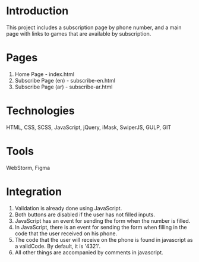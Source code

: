 # Introduction
This project includes a subscription page by phone number, and a main page with links to games that are available by subscription.
# Pages
1) Home Page - index.html
2) Subscribe Page (en) - subscribe-en.html
3) Subscribe Page (ar) - subscribe-ar.html
# Technologies
HTML, CSS, SCSS, JavaScript, jQuery, iMask, SwiperJS, GULP, GIT
# Tools
WebStorm, Figma
# Integration
1) Validation is already done using JavaScript.
2) Both buttons are disabled if the user has not filled inputs.
3) JavaScript has an event for sending the form when the number is filled.
4) In JavaScript, there is an event for sending the form when filling in the code that the user received on his phone.
5) The code that the user will receive on the phone is found in javascript as a validCode. By default, it is '4321'.
6) All other things are accompanied by comments in javascript.